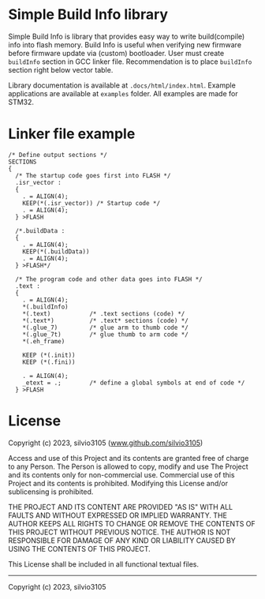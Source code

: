 
# Simple Build Info library

Simple Build Info is library that provides easy way to write build(compile) info into flash memory. Build Info is useful when verifying new firmware before firmware update via (custom) bootloader.
User must create `buildInfo` section in GCC linker file. Recommendation is to place `buildInfo` section right below vector table.

Library documentation is available at `.docs/html/index.html`.
Example applications are available at `examples` folder. All examples are made for STM32.


# Linker file example

```
/* Define output sections */
SECTIONS
{
  /* The startup code goes first into FLASH */
  .isr_vector :
  {
    . = ALIGN(4);
    KEEP(*(.isr_vector)) /* Startup code */
    . = ALIGN(4);
  } >FLASH

  /*.buildData :
  {
	. = ALIGN(4);
    KEEP(*(.buildData))
	. = ALIGN(4);
  } >FLASH*/

  /* The program code and other data goes into FLASH */
  .text :
  {
    . = ALIGN(4);
    *(.buildInfo)
    *(.text)           /* .text sections (code) */
    *(.text*)          /* .text* sections (code) */
    *(.glue_7)         /* glue arm to thumb code */
    *(.glue_7t)        /* glue thumb to arm code */
    *(.eh_frame)

    KEEP (*(.init))
    KEEP (*(.fini))

    . = ALIGN(4);
    _etext = .;        /* define a global symbols at end of code */
  } >FLASH
```


# License

Copyright (c) 2023, silvio3105 (www.github.com/silvio3105)

Access and use of this Project and its contents are granted free of charge to any Person.
The Person is allowed to copy, modify and use The Project and its contents only for non-commercial use.
Commercial use of this Project and its contents is prohibited.
Modifying this License and/or sublicensing is prohibited.

THE PROJECT AND ITS CONTENT ARE PROVIDED "AS IS" WITH ALL FAULTS AND WITHOUT EXPRESSED OR IMPLIED WARRANTY.
THE AUTHOR KEEPS ALL RIGHTS TO CHANGE OR REMOVE THE CONTENTS OF THIS PROJECT WITHOUT PREVIOUS NOTICE.
THE AUTHOR IS NOT RESPONSIBLE FOR DAMAGE OF ANY KIND OR LIABILITY CAUSED BY USING THE CONTENTS OF THIS PROJECT.

This License shall be included in all functional textual files.

---

Copyright (c) 2023, silvio3105
